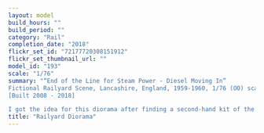 ```yaml
---
layout: model
build_hours: ""
build_period: ""
category: "Rail"
completion_date: "2018"
flickr_set_id: "72177720308151912"
flickr_set_thumbnail_url: ""
model_id: "193"
scale: "1/76"
summary: "“End of the Line for Steam Power - Diesel Moving In”
Fictional Railyard Scene, Lancashire, England, 1959-1960, 1/76 (OO) scale
[Built 2008 - 2018]

I got the idea for this diorama after finding a second-hand kit of the Deltic prototype locomotive in a bookshop in Melbourne in 2008. The actual locomotive toured the UK in 1959-60 on trials as an a moving advertisement for diesel-electric power. I made all the structures and rolling stock in the diorama from plastic kits, with the exception of the Morris Minor British Rail van. The scene is entirely fictional, though to the best of my knowledge, the items in it are plausible for the period and the Lancashire location. "
title: "Railyard Diorama"
---
```



